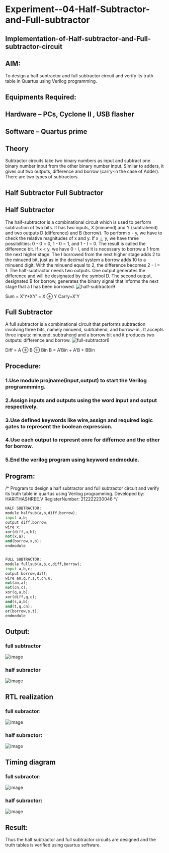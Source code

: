 # Experiment--04-Half-Subtractor-and-Full-subtractor
## Implementation-of-Half-subtractor-and-Full-subtractor-circuit
## AIM:
To design a half subtractor and full subtractor circuit and verify its truth table in Quartus using Verilog programming.

## Equipments Required:
## Hardware – PCs, Cyclone II , USB flasher
## Software – Quartus prime
## Theory
Subtractor circuits take two binary numbers as input and subtract one binary number input from the other binary number input. Similar to adders, it gives out two outputs, difference and borrow (carry-in the case of Adder). There are two types of subtractors.

## Half Subtractor Full Subtractor
## Half Subtractor
The half-subtractor is a combinational circuit which is used to perform subtraction of two bits. It has two inputs, X (minuend) and Y (subtrahend) and two outputs D (difference) and B (borrow). To perform x - y, we have to check the relative magnitudes of x and y. If x ;;, y, we have three possibilities: 0 - 0 = 0, 1 - 0 = 1, and 1 - I = 0. The result is called the difference bit. If x < y, we have 0 - I, and it is necessary to borrow a 1 from the next higher stage. The I borrowed from the next higher stage adds 2 to the minuend bit, just as in the decimal system a borrow adds 10 to a minuend digit. With the minuend equal to 2, the difference becomes 2 - I = 1. The half-subtractor needs two outputs. One output generates the difference and will be designated by the symbol D. The second output, designated B for borrow, generates the binary signal that informs the next stage that a I has been borrowed.
![half-subtractor9](https://user-images.githubusercontent.com/36288975/166112538-58c3bc7c-ee5d-4e6a-ac8d-8e8328efe27a.png)


Sum = X'Y+XY' = X ⊕ Y
Carry=X'Y

## Full Subtractor
A full subtractor is a combinational circuit that performs subtraction involving three bits, namely minuend, subtrahend, and borrow-in . It accepts three inputs: minuend, subtrahend and a borrow bit and it produces two outputs: difference and borrow. 
![full-subtractor6](https://user-images.githubusercontent.com/36288975/166112541-24c68359-3de8-4674-ae22-8272ffc385ed.png)


Diff = A ⊕ B ⊕ Bin B = A'Bin + A'B + BBin

## Procedure:
### 1.Use module projname(input,output) to start the Verilog programmming. 
### 2.Assign inputs and outputs using the word input and output respectively. 
### 3.Use defined keywords like wire,assign and required logic gates to represent the boolean expression. 
### 4.Use each output to represnt onre for differnce and the other for borrow.
### 5.End the verilog program using keyword endmodule.




## Program:
/*
Program to design a half subtractor and full subtractor circuit and verify its truth table in quartus using Verilog programming.
Developed by: HARITHASHREE.V
RegisterNumber:  212222230046
*/
```python
HALF SUBTRACTOR:
module halfsub(a,b,diff,borrow);
input a,b;
output diff,borrow;
wire x;
xor(diff,a,b);
not(x,a);
and(borrow,x,b);
endmodule


FULL SUBTRACTOR:
module fullsub(a,b,c,diff,borrow);
input a,b,c;
output borrow,diff;
wire an,q,r,s,t,cn,u;
not(an,a);
not(cn,c);
xor(q,a,b);
xor(diff,q,c);
and(s,a,b);
and(t,q,cn);
or(borrow,s,t);
endmodule
```
## Output:
### full subtractor
![image](https://user-images.githubusercontent.com/121285701/228262962-79d18b7b-399a-4f4e-bec3-43250dd147a2.png)
### half subractor
![image](https://user-images.githubusercontent.com/121285701/228263333-cbd48322-2aff-4f6f-8862-c90020cf53cf.png)


##  RTL realization
### full subractor:
![image](https://user-images.githubusercontent.com/121285701/228263489-48f309d6-9b9b-4b6f-abc1-272fed20a299.png)
### half subractor:
![image](https://user-images.githubusercontent.com/121285701/228263656-fb8a36b4-00f4-486c-982b-424b699ae21b.png)



## Timing diagram 
### full subractor:
![image](https://user-images.githubusercontent.com/121285701/228263793-eacfb286-7194-4d97-873d-a2642993fb5b.png)
### half subractor:
![image](https://user-images.githubusercontent.com/121285701/228267629-281f12dc-5fb7-4269-b9b0-48d09c12859f.png)

## Result:
Thus the half subtractor and full subtractor circuits are designed and the truth tables is verified using quartus software.
